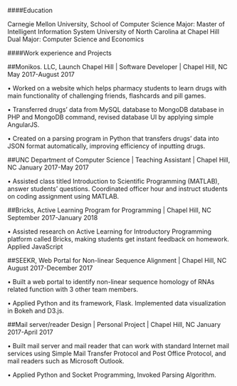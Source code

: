 
####Education

Carnegie Mellon University, School of Computer Science
    Major: Master of Intelligent Information System
University of North Carolina at Chapel Hill
    Dual Major: Computer Science and Economics

####Work experience and Projects

##Monikos. LLC, Launch Chapel Hill | Software Developer | Chapel Hill, NC   May 2017-August 2017

• Worked on a website which helps pharmacy students to learn drugs with main functionality of
challenging friends, flashcards and pill games.

• Transferred drugs’ data from MySQL database to MongoDB database in PHP and MongoDB
command, revised database UI by applying simple AngularJS.

• Created on a parsing program in Python that transfers drugs’ data into JSON format automatically,
improving efficiency of inputting drugs.


##UNC Department of Computer Science | Teaching Assistant | Chapel Hill, NC   January 2017-May 2017

• Assisted class titled Introduction to Scientific Programming (MATLAB), answer students’ questions.
Coordinated officer hour and instruct students on coding assignment using MATLAB.


##Bricks, Active Learning Program for Programming | Chapel Hill, NC September 2017-January 2018

• Assisted research on Active Learning for Introductory Programming
platform called Bricks, making students get instant feedback on homework. Applied JavaScript


##SEEKR, Web Portal for Non-linear Sequence Alignment | Chapel Hill, NC August 2017-December 2017

• Built a web portal to identify non-linear sequence homology of RNAs related function with 3 other team
members. 

• Applied Python and its framework, Flask. Implemented data visualization in Bokeh and D3.js.


##Mail server/reader Design | Personal Project | Chapel Hill, NC January 2017-April 2017

• Built mail server and mail reader that can work with standard Internet mail services using Simple Mail
Transfer Protocol and Post Office Protocol, and mail readers such as Microsoft Outlook.

• Applied Python and Socket Programming, Invoked Parsing Algorithm.
